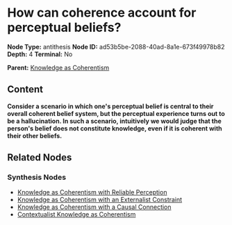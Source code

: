 # How can coherence account for perceptual beliefs?

**Node Type:** antithesis
**Node ID:** ad53b5be-2088-40ad-8a1e-673f49978b82
**Depth:** 4
**Terminal:** No

**Parent:** [Knowledge as Coherentism](knowledge-as-coherentism-synthesis-85766c18-a792-401a-afc4-7bb19b4ddeb2.md)

## Content

**Consider a scenario in which one's perceptual belief is central to their overall coherent belief system, but the perceptual experience turns out to be a hallucination. In such a scenario, intuitively we would judge that the person's belief does not constitute knowledge, even if it is coherent with their other beliefs.**

## Related Nodes

### Synthesis Nodes

- [Knowledge as Coherentism with Reliable Perception](knowledge-as-coherentism-with-reliable-perception-synthesis-3666a19a-149c-43de-9889-1db9fe0d6744.md)
- [Knowledge as Coherentism with an Externalist Constraint](knowledge-as-coherentism-with-an-externalist-constraint-synthesis-164a4b16-8b1a-491b-9e0e-e747ca0d59d9.md)
- [Knowledge as Coherentism with a Causal Connection](knowledge-as-coherentism-with-a-causal-connection-synthesis-9eb321ae-d8b6-4860-ac2b-0e6db420de41.md)
- [Contextualist Knowledge as Coherentism](contextualist-knowledge-as-coherentism-synthesis-65b9e914-1071-4b9f-9b55-ca417f856265.md)
